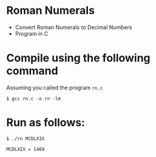 # Roman Numerals
- Convert Roman Numerals to Decimal Numbers
- Program in C

# Compile using the following command

Assuming you called the program ```rn.c```

```$ gcc rn.c -o rn -lm```

# Run as follows:

`$ ./rn MCDLXIX`

`MCDLXIX = 1469`



